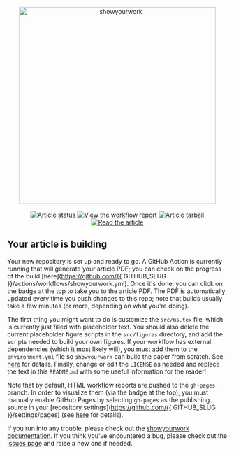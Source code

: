 <p align="center">
<a href="https://github.com/rodluger/showyourwork">
<img width = "450" src="https://raw.githubusercontent.com/rodluger/showyourwork/img/showyourwork.png" alt="showyourwork"/>
</a>
<br>
<br>
<a href="https://github.com/{{ GITHUB_SLUG }}/actions/workflows/showyourwork.yml">
<img src="https://github.com/{{ GITHUB_SLUG }}/actions/workflows/showyourwork.yml/badge.svg" alt="Article status"/>
</a>
<a href="https://{{ GITHUB_USER }}.github.io/{{ GITHUB_REPO }}/report.html">
<img src="https://img.shields.io/badge/workflow-report-blue.svg?style=flat" alt="View the workflow report"/>
</a>
<a href="https://github.com/{{ GITHUB_SLUG }}/raw/main-pdf/arxiv.tar.gz">
<img src="https://img.shields.io/badge/article-tarball-blue.svg?style=flat" alt="Article tarball"/>
</a>
<a href="https://github.com/{{ GITHUB_SLUG }}/raw/main-pdf/ms.pdf">
<img src="https://img.shields.io/badge/article-pdf-blue.svg?style=flat" alt="Read the article"/>
</a>
</p>

## Your article is building

Your new repository is set up and ready to go. A GitHub Action is currently running that will generate your article PDF; you can check on the progress of the build [here](https://github.com/{{ GITHUB_SLUG }}/actions/workflows/showyourwork.yml). Once it's done, you can click on the badge at the top to take you to the article PDF. The PDF is automatically updated every time you push changes to this repo; note that builds usually take a few minutes (or more, depending on what you're doing).

The first thing you might want to do is customize the `src/ms.tex` file, which is currently just filled with placeholder text. You should also delete the current placeholder figure scripts in the `src/figures` directory, and add the scripts needed to build your own figures. If your workflow has external dependencies (which it most likely will), you must add them to the `environment.yml` file so `showyourwork` can build the paper from scratch. See [here](https://conda.io/projects/conda/en/latest/user-guide/tasks/manage-environments.html#managing-environments) for details. Finally, change or edit the `LICENSE` as needed and replace the text in this `README.md` with some useful information for the reader!

Note that by default, HTML workflow reports are pushed to the `gh-pages` branch. In order to visualize them (via the badge at the top), you must manually enable GitHub Pages by selecting `gh-pages` as the publishing source in your [repository settings](https://github.com/{{ GITHUB_SLUG }}/settings/pages) (see [here](https://docs.github.com/en/pages/getting-started-with-github-pages/configuring-a-publishing-source-for-your-github-pages-site#choosing-a-publishing-source) for details).

If you run into any trouble, please check out the [showyourwork documentation](https://showyourwork.readthedocs.io). If you think you've encountered a bug, please check out the [issues page](https://github.com/rodluger/showyourwork/issues) and raise a new one if needed.
